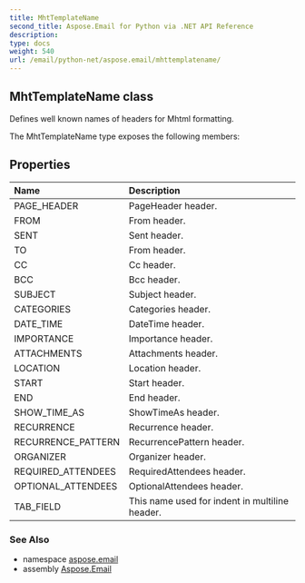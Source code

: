 ```yaml
---
title: MhtTemplateName
second_title: Aspose.Email for Python via .NET API Reference
description: 
type: docs
weight: 540
url: /email/python-net/aspose.email/mhttemplatename/
---
```


## MhtTemplateName class

Defines well known names of headers for Mhtml formatting.

The MhtTemplateName type exposes the following members:
## Properties
| Name | Description |
| :- | :- |
|PAGE_HEADER|PageHeader header.|
|FROM|From header.|
|SENT|Sent header.|
|TO|From header.|
|CC|Cc header.|
|BCC|Bcc header.|
|SUBJECT|Subject header.|
|CATEGORIES|Categories header.|
|DATE_TIME|DateTime header.|
|IMPORTANCE|Importance header.|
|ATTACHMENTS|Attachments header.|
|LOCATION|Location header.|
|START|Start header.|
|END|End header.|
|SHOW_TIME_AS|ShowTimeAs header.|
|RECURRENCE|Recurrence header.|
|RECURRENCE_PATTERN|RecurrencePattern header.|
|ORGANIZER|Organizer header.|
|REQUIRED_ATTENDEES|RequiredAttendees header.|
|OPTIONAL_ATTENDEES|OptionalAttendees header.|
|TAB_FIELD|This name used for indent in multiline header.|

### See Also

* namespace [aspose.email](/email/python-net/aspose.email/)
* assembly [Aspose.Email](/slides/python-net/)

